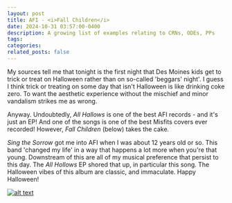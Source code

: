 ```yaml
---
layout: post
title: AFI - <i>Fall Children</i>
date: 2024-10-31 03:57:00-0400
description: A growing list of examples relating to CRNs, ODEs, PPs
tags: 
categories: 
related_posts: false
---
```


My sources tell me that tonight is the first night that Des Moines kids get to trick or treat on Halloween rather than on so-called 'beggars' night'. I guess I think trick or treating on some day that isn't Halloween is like drinking coke zero. To want the aesthetic experience without the mischief and minor vandalism strikes me as wrong.

Anyway. Undoubtedly, <i> All Hallows </i> is one of the best AFI records - and it's just an EP! And one of the songs is one of the best Misfits covers ever recorded! However, <i>Fall Children</i> (below) takes the cake.

<i> Sing the Sorrow </i> got me into AFI when I was about 12 years old or so. This band 'changed my life' in a way that happens a lot more when you're that young. Downstream of this are all of my musical preference that persist to this day. The <i>All Hollows</i> EP shored that up, in particular this song. The Halloween vibes of this album are classic, and immaculate. Happy Halloween! 


[![alt text](https://img.youtube.com/vi/video-id/0.jpg)](https://www.youtube.com/watch?v=ibgIyLR2ZGs)

<!-- <iframe width="560" height="315"
src="https://www.youtube.com/watch?v=ibgIyLR2ZGs" 
frameborder="0" 
allow="accelerometer; autoplay; encrypted-media; gyroscope; picture-in-picture" 
allowfullscreen></iframe> -->
